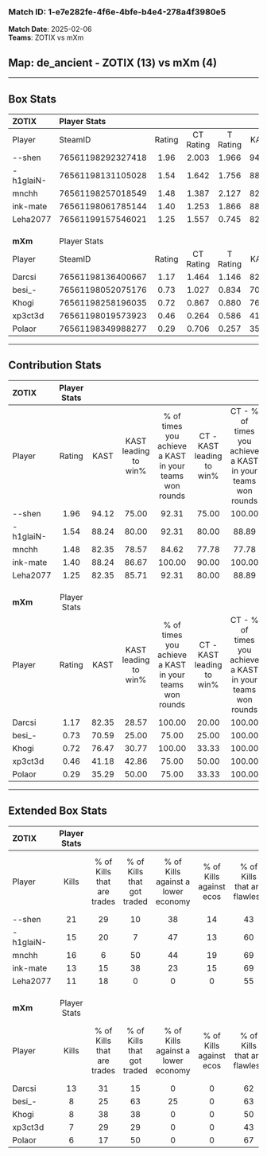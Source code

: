 ### Match ID: 1-e7e282fe-4f6e-4bfe-b4e4-278a4f3980e5  
**Match Date**: 2025-02-06  
**Teams**: ZOTIX vs mXm  

## **Map**: de_ancient - ZOTIX (13) vs mXm (4)  
---  

## Box Stats  

| **ZOTIX** | Player Stats      |        |           |          |       |       |       |         |        |      |     |
| :- | :- | :-: | :-: | :-: | :-: | :-: | :-: | :-: | :-: | :-: | :-: |
| Player    | SteamID           | Rating | CT Rating | T Rating | KAST  |  ADR  | Kills | Assists | Deaths | K/D  | HS% |
| --shen    | 76561198292327418 |  1.96  |   2.003   |  1.966   | 94.12 | 103.4 |  21   |    0    |   6    | 3.50 | 52  |
| -h1glaiN- | 76561198131105028 |  1.54  |   1.642   |  1.756   | 88.24 | 90.7  |  15   |    5    |   8    | 1.88 | 60  |
| mnchh     | 76561198257018549 |  1.48  |   1.387   |  2.127   | 82.35 | 99.3  |  16   |    5    |   11   | 1.45 | 50  |
| ink-mate  | 76561198061785144 |  1.40  |   1.253   |  1.866   | 88.24 | 91.9  |  13   |    4    |   9    | 1.44 | 46  |
| Leha2077  | 76561199157546021 |  1.25  |   1.557   |  0.745   | 82.35 | 75.7  |  11   |    7    |   8    | 1.38 | 36  |
|           |                   |        |           |          |       |       |       |         |        |      |     |
|           |                   |        |           |          |       |       |       |         |        |      |     |
|           |                   |        |           |          |       |       |       |         |        |      |     |
| **mXm**   | Player Stats      |        |           |          |       |       |       |         |        |      |     |
| Player    | SteamID           | Rating | CT Rating | T Rating | KAST  |  ADR  | Kills | Assists | Deaths | K/D  | HS% |
| Darcsi    | 76561198136400667 |  1.17  |   1.464   |  1.146   | 82.35 | 75.1  |  13   |    3    |   13   | 1.00 | 76  |
| besi_-    | 76561198052075176 |  0.73  |   1.027   |  0.834   | 70.59 | 79.5  |   8   |    5    |   17   | 0.47 | 25  |
| Khogi     | 76561198258196035 |  0.72  |   0.867   |  0.880   | 76.47 | 55.2  |   8   |    3    |   16   | 0.50 | 75  |
| xp3ct3d   | 76561198019573923 |  0.46  |   0.264   |  0.586   | 41.18 | 52.9  |   7   |    2    |   14   | 0.50 | 71  |
| Polaor    | 76561198349988277 |  0.29  |   0.706   |  0.257   | 35.29 | 48.9  |   6   |    2    |   16   | 0.38 | 66  |
---  

## Contribution Stats  

| **ZOTIX** | Player Stats |       |                      |                                                        |                           |                                                             |                          |                                                            |
| :- | :-: | :-: | :-: | :-: | :-: | :-: | :-: | :-: |
| Player    |    Rating    | KAST  | KAST leading to win% | % of times you achieve a KAST in your teams won rounds | CT - KAST leading to win% | CT - % of times you achieve a KAST in your teams won rounds | T - KAST leading to win% | T - % of times you achieve a KAST in your teams won rounds |
| --shen    |     1.96     | 94.12 |        75.00         |                         92.31                          |           75.00           |                           100.00                            |          75.00           |                           75.00                            |
| -h1glaiN- |     1.54     | 88.24 |        80.00         |                         92.31                          |           80.00           |                            88.89                            |          80.00           |                           100.00                           |
| mnchh     |     1.48     | 82.35 |        78.57         |                         84.62                          |           77.78           |                            77.78                            |          80.00           |                           100.00                           |
| ink-mate  |     1.40     | 88.24 |        86.67         |                         100.00                         |           90.00           |                           100.00                            |          80.00           |                           100.00                           |
| Leha2077  |     1.25     | 82.35 |        85.71         |                         92.31                          |           80.00           |                            88.89                            |          100.00          |                           100.00                           |
|           |              |       |                      |                                                        |                           |                                                             |                          |                                                            |
|           |              |       |                      |                                                        |                           |                                                             |                          |                                                            |
|           |              |       |                      |                                                        |                           |                                                             |                          |                                                            |
| **mXm**   | Player Stats |       |                      |                                                        |                           |                                                             |                          |                                                            |
| Player    |    Rating    | KAST  | KAST leading to win% | % of times you achieve a KAST in your teams won rounds | CT - KAST leading to win% | CT - % of times you achieve a KAST in your teams won rounds | T - KAST leading to win% | T - % of times you achieve a KAST in your teams won rounds |
| Darcsi    |     1.17     | 82.35 |        28.57         |                         100.00                         |           20.00           |                           100.00                            |          33.33           |                           100.00                           |
| besi_-    |     0.73     | 70.59 |        25.00         |                         75.00                          |           25.00           |                           100.00                            |          25.00           |                           66.67                            |
| Khogi     |     0.72     | 76.47 |        30.77         |                         100.00                         |           33.33           |                           100.00                            |          30.00           |                           100.00                           |
| xp3ct3d   |     0.46     | 41.18 |        42.86         |                         75.00                          |           50.00           |                           100.00                            |          40.00           |                           66.67                            |
| Polaor    |     0.29     | 35.29 |        50.00         |                         75.00                          |           33.33           |                           100.00                            |          66.67           |                           66.67                            |
---  

## Extended Box Stats  

| **ZOTIX** | Player Stats |                            |                            |                                    |                         |                              |                                 |        |                             |                                     |                          |                               |                            |
| :- | :-: | :-: | :-: | :-: | :-: | :-: | :-: | :-: | :-: | :-: | :-: | :-: | :-: |
| Player    |    Kills     | % of Kills that are trades | % of Kills that got traded | % of Kills against a lower economy | % of Kills against ecos | % of Kills that are flawless | % of Kills that are close duels | Deaths | % of Deaths that get traded | % of Deaths against a lower economy | % of Deaths against ecos | % of Deaths that are flawless | % of Deaths that are close |
| --shen    |      21      |             29             |             10             |                 38                 |           14            |              43              |                0                |   6    |             33              |                 33                  |            17            |              100              |             0              |
| -h1glaiN- |      15      |             20             |             7              |                 47                 |           13            |              60              |                0                |   8    |             50              |                  0                  |            0             |              88               |             0              |
| mnchh     |      16      |             6              |             50             |                 44                 |           19            |              69              |                6                |   11   |             36              |                 18                  |            18            |              45               |             9              |
| ink-mate  |      13      |             15             |             38             |                 23                 |           15            |              69              |                0                |   9    |             33              |                 22                  |            11            |              67               |             22             |
| Leha2077  |      11      |             18             |             0              |                 0                  |            0            |              55              |                0                |   8    |             25              |                 25                  |            0             |              38               |             0              |
|           |              |                            |                            |                                    |                         |                              |                                 |        |                             |                                     |                          |                               |                            |
|           |              |                            |                            |                                    |                         |                              |                                 |        |                             |                                     |                          |                               |                            |
|           |              |                            |                            |                                    |                         |                              |                                 |        |                             |                                     |                          |                               |                            |
| **mXm**   | Player Stats |                            |                            |                                    |                         |                              |                                 |        |                             |                                     |                          |                               |                            |
| Player    |    Kills     | % of Kills that are trades | % of Kills that got traded | % of Kills against a lower economy | % of Kills against ecos | % of Kills that are flawless | % of Kills that are close duels | Deaths | % of Deaths that get traded | % of Deaths against a lower economy | % of Deaths against ecos | % of Deaths that are flawless | % of Deaths that are close |
| Darcsi    |      13      |             31             |             15             |                 0                  |            0            |              62              |                0                |   13   |             15              |                  0                  |            0             |              69               |             0              |
| besi_-    |      8       |             25             |             63             |                 25                 |            0            |              63              |               13                |   17   |             29              |                  6                  |            0             |              47               |             0              |
| Khogi     |      8       |             38             |             38             |                 0                  |            0            |              50              |                0                |   16   |             31              |                  6                  |            0             |              75               |             6              |
| xp3ct3d   |      7       |             29             |             29             |                 0                  |            0            |              43              |               29                |   14   |              7              |                  7                  |            0             |              43               |             0              |
| Polaor    |      6       |             17             |             50             |                 0                  |            0            |              67              |                0                |   16   |             19              |                  6                  |            0             |              56               |             0              |
